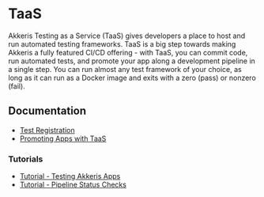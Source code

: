 # TaaS

Akkeris Testing as a Service (TaaS) gives developers a place to host and run automated testing frameworks. TaaS is a big step towards making Akkeris a fully featured CI/CD offering - with TaaS, you can commit code, run automated tests, and promote your app along a development pipeline in a single step. You can run almost any test framework of your choice, as long as it can run as a Docker image and exits with a zero (pass) or nonzero (fail).

## Documentation

* [Test Registration](/taas/registering-tests.md)
* [Promoting Apps with TaaS](/taas/promoting-apps-with-taas.md)
  
### Tutorials

* [Tutorial - Testing Akkeris Apps](/taas/testing-akkeris-apps-with-taas.md)
* [Tutorial - Pipeline Status Checks](/taas/pipeline-status-checks-with-taas.md)